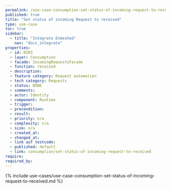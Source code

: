 ```yaml
---
permalink: /use-case-consumption-set-status-of-incoming-request-to-received
published: true
title: "Set status of incoming Request to received"
type: use-case
toc: true
sidebar:
  - title: "Integrate Enmeshed"
    nav: "docs_integrate"
properties:
  - id: RIR3
  - layer: Consumption
  - facade: IncomingRequestsFacade
  - function: received
  - description:
  - feature category: Request automation
  - tech category: Requests
  - status: DONE
  - comments:
  - actor: Identity
  - component: Runtime
  - trigger:
  - precondition:
  - result:
  - priority: n/a
  - complexity: n/a
  - size: n/a
  - created_at:
  - changed_at:
  - link auf testcode:
  - published: default
  - link: consumption/set-status-of-incoming-request-to-received
require:
required_by:
---
```


{% include use-cases/use-case-consumption-set-status-of-incoming-request-to-received.md %}
